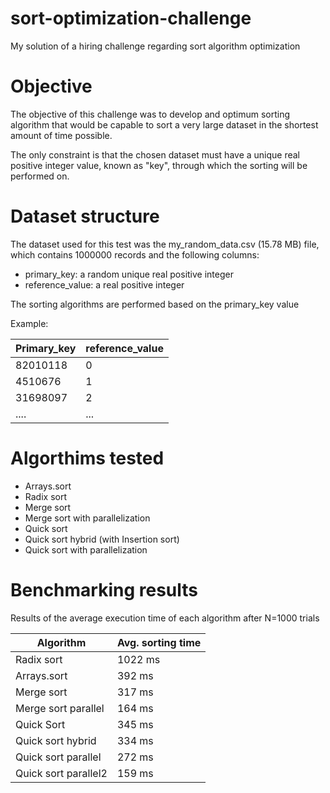 # sort-optimization-challenge
My solution of a hiring challenge regarding sort algorithm optimization

# Objective

The objective of this challenge was to develop and optimum sorting algorithm that would be capable to 
sort a very large dataset in the shortest amount of time possible. 

The only constraint is that the chosen dataset must have a unique real positive integer value, known as "key", through which
the sorting will be performed on. 

# Dataset structure

The dataset used for this test was the my_random_data.csv (15.78 MB) file, which contains 1000000 records and the following columns:
* primary_key: a random unique real positive integer 
* reference_value: a real positive integer

The sorting algorithms are performed based on the primary_key value

Example: 

| Primary_key  | reference_value|
| ------------- | ------------- |
| 82010118 | 0  |
| 4510676  | 1  |
| 31698097 | 2 | 
| .... | ... |

# Algorthims tested

* Arrays.sort
* Radix sort
* Merge sort
* Merge sort with parallelization
* Quick sort
* Quick sort hybrid (with Insertion sort)
* Quick sort with parallelization

# Benchmarking results

Results of the average execution time of each algorithm after N=1000 trials

| Algorithm  | Avg. sorting time |
| ------------- | ------------- |
| Radix sort  | 1022 ms | 
| Arrays.sort | 392 ms|
| Merge sort  | 317 ms  |
| Merge sort parallel  | 164 ms  |
|Quick Sort| 345 ms |
| Quick sort hybrid| 334 ms |
| Quick sort parallel | 272 ms |
| Quick sort parallel2 | 159 ms|
